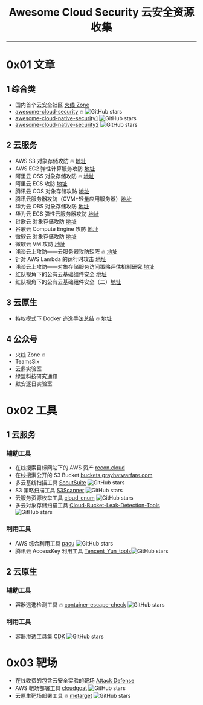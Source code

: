 <center><h1>Awesome Cloud Security 云安全资源收集</h1></center>

---

# 0x01 文章

## 1 综合类

* 国内首个云安全社区 [火线 Zone](https://zone.huoxian.cn/?sort=newest)
* [awesome-cloud-security](https://github.com/teamssix/awesome-cloud-security) :fire: ![GitHub stars](https://img.shields.io/github/stars/teamssix/awesome-cloud-security)
* [awesome-cloud-native-security1](https://github.com/pen4uin/awesome-cloud-native-security) ![GitHub stars](https://img.shields.io/github/stars/pen4uin/awesome-cloud-native-security)
* [awesome-cloud-native-security2](https://github.com/Metarget/awesome-cloud-native-security) ![GitHub stars](https://img.shields.io/github/stars/Metarget/awesome-cloud-native-security)

## 2 云服务

* AWS S3 对象存储攻防 :fire: [地址](https://zone.huoxian.cn/d/907-aws-s3)
* AWS EC2 弹性计算服务攻防 [地址](https://zone.huoxian.cn/d/1022-aws-ec2)
* 阿里云 OSS 对象存储攻防 :fire: [地址](https://zone.huoxian.cn/d/918-oss)
* 阿里云 ECS 攻防 [地址](https://zone.huoxian.cn/d/1064-ecs)
* 腾讯云 COS 对象存储攻防 [地址](https://zone.huoxian.cn/d/949-cos)
* 腾讯云服务器攻防（CVM+轻量应用服务器）[地址](https://zone.huoxian.cn/d/1028-cvm)
* 华为云 OBS 对象存储攻防 [地址](https://zone.huoxian.cn/d/962-obs)
* 华为云 ECS 弹性云服务器攻防 [地址](https://zone.huoxian.cn/d/1074-ecs)
* 谷歌云 对象存储攻防 [地址](https://zone.huoxian.cn/d/931)
* 谷歌云 Compute Engine 攻防 [地址](https://zone.huoxian.cn/d/1043-compute-engine)
* 微软云 对象存储攻防 [地址](https://zone.huoxian.cn/d/940)
* 微软云 VM 攻防 [地址](https://zone.huoxian.cn/d/1083-vm)
* 浅谈云上攻防——云服务器攻防矩阵 :fire: [地址](https://cloud.tencent.com/developer/article/1931560)
* 针对 AWS Lambda 的运行时攻击 [地址](https://mp.weixin.qq.com/s/duF1Z0EDC3n_G378Aq_XYA)
* 浅谈云上攻防——对象存储服务访问策略评估机制研究 [地址](https://mp.weixin.qq.com/s/ncWGrMsIAvh9HEK1QC5IGQ)
* 红队视角下的公有云基础组件安全 [地址](https://mp.weixin.qq.com/s/r0DuASP6gH_48b5sJ1DCTw)
* 红队视角下的公有云基础组件安全（二）[地址](https://mp.weixin.qq.com/s/lL32lywlrnuyhJkQk5NAEw)

## 3 云原生

* 特权模式下 Docker 逃逸手法总结 :fire: [地址](https://zone.huoxian.cn/d/1071-docker)

## 4 公众号

* 火线 Zone :fire: 
* TeamsSix
* 云鼎实验室
* 绿盟科技研究通讯
* 默安逐日实验室

# 0x02 工具

## 1 云服务

### 辅助工具

* 在线搜索目标网站下的 AWS 资产 [recon.cloud](https://recon.cloud/)
* 在线搜索公开的 S3 Bucket [buckets.grayhatwarfare.com](https://buckets.grayhatwarfare.com/)
* 多云基线扫描工具 [ScoutSuite](https://github.com/nccgroup/ScoutSuite) ![GitHub stars](https://img.shields.io/github/stars/nccgroup/ScoutSuite)
* S3 策略扫描工具 [S3Scanner](https://github.com/sa7mon/S3Scanner) ![GitHub stars](https://img.shields.io/github/stars/sa7mon/S3Scanner)
* 云服务资源枚举工具 [cloud_enum](https://github.com/initstring/cloud_enum) ![GitHub stars](https://img.shields.io/github/stars/initstring/cloud_enum)
* 多云对象存储扫描工具 [Cloud-Bucket-Leak-Detection-Tools](https://github.com/UzJu/Cloud-Bucket-Leak-Detection-Tools) ![GitHub stars](https://img.shields.io/github/stars/UzJu/Cloud-Bucket-Leak-Detection-Tools)

### 利用工具

* AWS 综合利用工具 [pacu](https://github.com/RhinoSecurityLabs/pacu) ![GitHub stars](https://img.shields.io/github/stars/RhinoSecurityLabs/pacu)
* 腾讯云 AccessKey 利用工具 [Tencent_Yun_tools](https://github.com/freeFV/Tencent_Yun_tools)![GitHub stars](https://img.shields.io/github/stars/freeFV/Tencent_Yun_tools)

## 2 云原生

### 辅助工具

* 容器逃逸检测工具 :fire: [container-escape-check](https://github.com/teamssix/container-escape-check) ![GitHub stars](https://img.shields.io/github/stars/teamssix/container-escape-check)


### 利用工具

* 容器渗透工具集 [CDK](https://github.com/cdk-team/CDK) ![GitHub stars](https://img.shields.io/github/stars/cdk-team/CDK)

# 0x03 靶场

* 在线收费的包含云安全实验的靶场 [Attack Defense](https://attackdefense.pentesteracademy.com/listing?labtype=cloud-services&subtype=cloud-services-amazon-s3)
* AWS 靶场部署工具 [cloudgoat](https://github.com/RhinoSecurityLabs/cloudgoat) ![GitHub stars](https://img.shields.io/github/stars/RhinoSecurityLabs/cloudgoat)
* 云原生靶场部署工具 :fire: [metarget](https://github.com/Metarget/metarget) ![GitHub stars](https://img.shields.io/github/stars/Metarget/metarget)


<Vssue />
